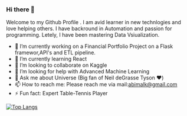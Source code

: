 ### Hi there 👋

Welcome to my Github Profile . I am avid learner in new technlogies and love helping others. I have backround in Automation and passion for programming.
Letely, I have been mastering Data Vsiualization.
</br>
- 🔭 I’m currently working on a Financial Portfolio Project on a Flask framewor,API's and ETL pipeline.
- 🌱 I’m currently learning React
- 👯 I’m looking to collaborate on Kaggle
- 🤔 I’m looking for help with  Advanced Machine Learning
- 💬 Ask me about Universe (Big fan of Neil deGrasse Tyson :hearts:) 
- 📫 How to reach me: Please reach me via mail:abimalk@gmail.com
- ⚡ Fun fact: Expert Table-Tennis Player

<span>[![Top Langs](https://github-readme-stats.vercel.app/api/top-langs/?username=bimalkprabha&layout=compact&theme=radical)](https://github.com/bimalkprabha/github-readme-stats)

